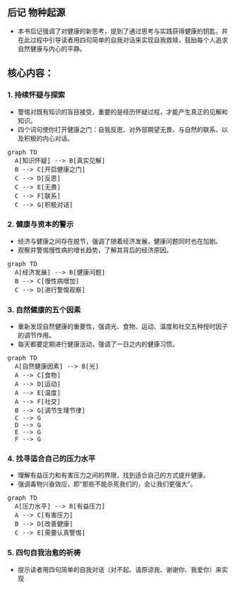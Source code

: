 ## 后记 物种起源
- 本书后记强调了对健康的新思考，提到了通过思考与实践获得健康的钥匙，并在此过程中引导读者用四句简单的自我对话来实现自我救赎，鼓励每个人追求自然健康与内心的平静。

## 核心内容：
### 1. 持续怀疑与探索
- 警惕对既有知识的盲目接受，重要的是经历怀疑过程，才能产生真正的见解和知识。 
- 四个词句使你打开健康之门：自我反思、对外部期望无畏、与自然的联系、以及积极的内心对话。

<pre class="mermaid bg-white flex justify-center">
graph TD
  A[知识怀疑] --> B[真实见解]
  B --> C[开启健康之门]
  C --> D[反思]
  C --> E[无畏]
  C --> F[联系]
  C --> G[积极对话]
</pre>

### 2. 健康与资本的警示
- 经济与健康之间存在脱节，强调了随着经济发展，健康问题同时也在加剧。 
- 观察并警惕慢性病的增长趋势，了解其背后的经济原因。

<pre class="mermaid bg-white flex justify-center">
graph TD
  A[经济发展] --> B[健康问题]
  B --> C[慢性病增加]
  C --> D[进行警惕观察]
</pre>

### 3. 自然健康的五个因素
- 重新发现自然健康的重要性，强调光、食物、运动、温度和社交五种授时因子的调节作用。 
- 每天都要定期进行健康活动，强调了一日之内的健康习惯。

<pre class="mermaid bg-white flex justify-center">
graph TD
  A[自然健康因素] --> B[光]
  A --> C[食物]
  A --> D[运动]
  A --> E[温度]
  A --> F[社交]
  B --> G[调节生理节律]
  C --> G
  D --> G
  E --> G
  F --> G
</pre>

### 4. 找寻适合自己的压力水平
- 理解有益压力和有害压力之间的界限，找到适合自己的方式提升健康。 
- 强调毒物兴奋效应，即“那些不能杀死我们的，会让我们更强大”。

<pre class="mermaid bg-white flex justify-center">
graph TD
  A[压力水平] --> B[有益压力]
  A --> C[有害压力]
  B --> D[改善健康]
  C --> E[需要认真警惕]
</pre>

### 5. 四句自我治愈的祈祷
- 提示读者用四句简单的自我对话（对不起、请原谅我、谢谢你、我爱你）来实现
